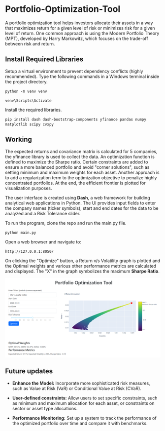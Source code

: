 # Portfolio-Optimization-Tool

A portfolio optimization tool helps investors allocate their assets in a way that maximizes return for a given level of risk or minimizes risk for a given level of return. One common approach is using the Modern Portfolio Theory (MPT), developed by Harry Markowitz, which focuses on the trade-off between risk and return.

## Install Required Libraries

Setup a virtual environment to prevent dependency conflicts (highly recommended). Type the following commands in a Windows terminal inside the project directory.
```
python -m venv venv
```
```
venv\Scripts\Activate
```
Install the required libraries.
```
pip install dash dash-bootstrap-components yfinance pandas numpy matplotlib scipy cvxpy
```

## Working 

The expected returns and covariance matrix is calculated for 5 companies, the yfinance library is used to collect the data. An optimization function is defined to maximize the Sharpe ratio. Certain constraints are added to ensure a more balanced portfolio and avoid "corner solutions", such as setting minimum and maximum weights for each asset. Another approach is to add a regularization term to the optimization objective to penalize highly concentrated portfolios. At the end, the efficient frontier is plotted for visualization purposes.

The user interface is created using **Dash**, a web framework for building analytical web applications in Python. The UI provides input fields to enter the company names (ticker symbols), start and end dates for the data to be analyzed and a Risk Tolerance slider.

To run the program, clone the repo and run the main.py file.
```
python main.py
```
Open a web browser and navigate to:
```
http://127.0.0.1:8050/
```

On clicking the "Optimize" button, a Return v/s Volatility graph is plotted and the Optimal weights and various other performance metrics are calculated and displayed. The "X" in the graph symbolizes the maximum **Sharpe Ratio**.

![UI screenshot](./User%20Interface.png)

## Future updates

- **Enhance the Model:** Incorporate more sophisticated risk measures, such as Value at Risk (VaR) or Conditional Value at Risk (CVaR).

- **User-defined constraints:** Allow users to set specific constraints, such as minimum and maximum allocation for each asset, or constraints on sector or asset type allocations.

- **Performance Monitoring:** Set up a system to track the performance of the optimized portfolio over time and compare it with benchmarks.